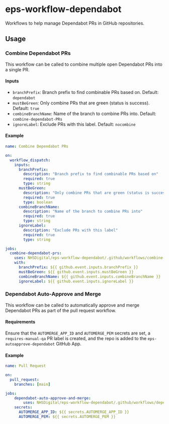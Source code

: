 # eps-workflow-dependabot

Workflows to help manage Dependabot PRs in GitHub repositories.

## Usage

### Combine Dependabot PRs

This workflow can be called to combine multiple open Dependabot PRs into a single PR.

#### Inputs

- `branchPrefix`: Branch prefix to find combinable PRs based on. Default: `dependabot`
- `mustBeGreen`: Only combine PRs that are green (status is success). Default: `true`
- `combineBranchName`: Name of the branch to combine PRs into. Default: `combine-dependabot-PRs`
- `ignoreLabel`: Exclude PRs with this label. Default: `nocombine`

#### Example

```yaml
name: Combine Dependabot PRs

on:
  workflow_dispatch:
    inputs:
      branchPrefix:
        description: "Branch prefix to find combinable PRs based on"
        required: true
        type: string
      mustBeGreen:
        description: "Only combine PRs that are green (status is success)"
        required: true
        type: boolean
      combineBranchName:
        description: "Name of the branch to combine PRs into"
        required: true
        type: string
      ignoreLabel:
        description: "Exclude PRs with this label"
        required: true
        type: string

jobs:
  combine-dependabot-prs:
    uses: NHSDigital/eps-workflow-dependabot/.github/workflows/combine-dependabot-prs.yml@v1.0.0
    with:
      branchPrefix: ${{ github.event.inputs.branchPrefix }}
      mustBeGreen: ${{ github.event.inputs.mustBeGreen }}
      combineBranchName: ${{ github.event.inputs.combineBranchName }}
      ignoreLabel: ${{ github.event.inputs.ignoreLabel }}

```

### Dependabot Auto-Approve and Merge

This workflow can be called to automatically approve and merge Dependabot PRs as part of the pull request workflow.

#### Requirements

Ensure that the `AUTOMERGE_APP_ID` and `AUTOMERGE_PEM` secrets are set, a `requires-manual-qa` PR label is created, and the repo is added to the `eps-autoapprove-dependabot` GitHub App.

#### Example

```yaml
name: Pull Request

on:
  pull_request:
    branches: [main]

jobs:
    dependabot-auto-approve-and-merge:
        uses: NHSDigital/eps-workflow-dependabot/.github/workflows/dependabot-auto-approve-and-merge.yml@v1.0.0
    secrets:
      AUTOMERGE_APP_ID: ${{ secrets.AUTOMERGE_APP_ID }}
      AUTOMERGE_PEM: ${{ secrets.AUTOMERGE_PEM }}
```
